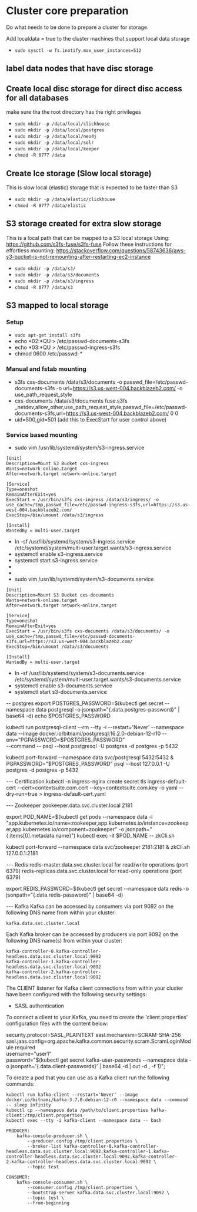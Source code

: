 
# Cluster core preparation

Do what needs to be done to prepare a cluster for storage.

Add localdata = true to the cluster machines that support local data storage 

 - `sudo sysctl -w fs.inotify.max_user_instances=512`

## label data nodes that have disc storage

## Create local disc storage for direct disc access for all databases

make sure tha the root directory has the right privileges
 - `sudo mkdir -p /data/local/clickhouse`
 - `sudo mkdir -p /data/local/postgres`
 - `sudo mkdir -p /data/local/neo4j`
 - `sudo mkdir -p /data/local/solr`
 - `sudo mkdir -p /data/local/keeper`
 - `chmod -R 0777 /data`

## Create Ice storage (Slow local storage)
This is slow local (elastic) storage that is expected to be faster than S3 
 - `sudo mkdir -p /data/elastic/clickhouse`
 - `chmod -R 0777 /data/elastic`

## S3 storage created for extra slow storage
This is a local path that can be mapped to a S3 local storage
Using: https://github.com/s3fs-fuse/s3fs-fuse
Follow these instructions for effortless mounting: https://stackoverflow.com/questions/58743636/aws-s3-bucket-is-not-remounting-after-restarting-ec2-instance

 - `sudo mkdir -p /data/s3/`
 - `sudo mkdir -p /data/s3/documents`
 - `sudo mkdir -p /data/s3/ingress`
 - `chmod -R 0777 /data/s3`

## S3 mapped to local storage
 
### Setup
 - `sudo apt-get install s3fs`
 - echo *02:*QU > /etc/passwd-documents-s3fs
 - echo *03:*QU > /etc/passwd-ingress-s3fs
 - chmod 0600 /etc/passwd-*

### Manual and fstab mounting
 - s3fs cxs-documents /data/s3/documents -o passwd_file=/etc/passwd-documents-s3fs -o url=https://s3.us-west-004.backblazeb2.com/ -o use_path_request_style
 - cxs-documents /data/s3/documents fuse.s3fs _netdev,allow_other,use_path_request_style,passwd_file=/etc/passwd-documents-s3fs,url=https://s3.us-west-004.backblazeb2.com/ 0 0
 - uid=500,gid=501 (add this to ExecStart for user control above)

### Service based mounting
 
 - sudo vim /usr/lib/systemd/system/s3-ingress.service
```
[Unit]
Description=Mount S3 Bucket cxs-ingress
Wants=network-online.target
After=network.target network-online.target

[Service]
Type=oneshot
RemainAfterExit=yes
ExecStart = /usr/bin/s3fs cxs-ingress /data/s3/ingress/ -o use_cache=/tmp,passwd_file=/etc/passwd-ingress-s3fs,url=https://s3.us-west-004.backblazeb2.com/
ExecStop=/bin/umount /data/s3/ingress

[Install]
WantedBy = multi-user.target
```
 - ln -sf /usr/lib/systemd/system/s3-ingress.service /etc/systemd/system/multi-user.target.wants/s3-ingress.service
 - systemctl enable s3-ingress.service
 - systemctl start s3-ingress.service
 -
 - 
 - sudo vim /usr/lib/systemd/system/s3-documents.service
```
[Unit]
Description=Mount S3 Bucket cxs-documents
Wants=network-online.target
After=network.target network-online.target

[Service]
Type=oneshot
RemainAfterExit=yes
ExecStart = /usr/bin/s3fs cxs-documents /data/s3/documents/ -o use_cache=/tmp,passwd_file=/etc/passwd-documents-s3fs,url=https://s3.us-west-004.backblazeb2.com/
ExecStop=/bin/umount /data/s3/documents

[Install]
WantedBy = multi-user.target
```

 - ln -sf /usr/lib/systemd/system/s3-documents.service /etc/systemd/system/multi-user.target.wants/s3-documents.service
 - systemctl enable s3-documents.service
 - systemctl start s3-documents.service

-- postgres
export POSTGRES_PASSWORD=$(kubectl get secret --namespace data postgresql -o jsonpath="{.data.postgres-password}" | base64 -d)
echo $POSTGRES_PASSWORD

kubectl run postgresql-client --rm --tty -i --restart='Never' --namespace data --image docker.io/bitnami/postgresql:16.2.0-debian-12-r10 --env="PGPASSWORD=$POSTGRES_PASSWORD" \
--command -- psql --host postgresql -U postgres -d postgres -p 5432

kubectl port-forward --namespace data svc/postgresql 5432:5432 & PGPASSWORD="$POSTGRES_PASSWORD" psql --host 127.0.0.1 -U postgres -d postgres -p 5432


--- Certification
kubectl -n ingress-nginx create secret tls ingress-default-cert --cert=contextsuite.com.cert --key=contextsuite.com.key -o yaml --dry-run=true > ingress-default-cert.yaml


--- Zookeeper
zookeeper.data.svc.cluster.local
2181

export POD_NAME=$(kubectl get pods --namespace data -l "app.kubernetes.io/name=zookeeper,app.kubernetes.io/instance=zookeeper,app.kubernetes.io/component=zookeeper" -o jsonpath="{.items[0].metadata.name}")
kubectl exec -it $POD_NAME -- zkCli.sh

kubectl port-forward --namespace data svc/zookeeper 2181:2181 & zkCli.sh 127.0.0.1:2181


--- Redis
redis-master.data.svc.cluster.local for read/write operations (port 6379)
redis-replicas.data.svc.cluster.local for read-only operations (port 6379)

export REDIS_PASSWORD=$(kubectl get secret --namespace data redis -o jsonpath="{.data.redis-password}" | base64 -d)


--- Kafka
Kafka can be accessed by consumers via port 9092 on the following DNS name from within your cluster:

    kafka.data.svc.cluster.local

Each Kafka broker can be accessed by producers via port 9092 on the following DNS name(s) from within your cluster:

    kafka-controller-0.kafka-controller-headless.data.svc.cluster.local:9092
    kafka-controller-1.kafka-controller-headless.data.svc.cluster.local:9092
    kafka-controller-2.kafka-controller-headless.data.svc.cluster.local:9092

The CLIENT listener for Kafka client connections from within your cluster have been configured with the following security settings:
- SASL authentication

To connect a client to your Kafka, you need to create the 'client.properties' configuration files with the content below:

security.protocol=SASL_PLAINTEXT
sasl.mechanism=SCRAM-SHA-256
sasl.jaas.config=org.apache.kafka.common.security.scram.ScramLoginModule required \
username="user1" \
password="$(kubectl get secret kafka-user-passwords --namespace data -o jsonpath='{.data.client-passwords}' | base64 -d | cut -d , -f 1)";

To create a pod that you can use as a Kafka client run the following commands:

    kubectl run kafka-client --restart='Never' --image docker.io/bitnami/kafka:3.7.0-debian-12-r0 --namespace data --command -- sleep infinity
    kubectl cp --namespace data /path/to/client.properties kafka-client:/tmp/client.properties
    kubectl exec --tty -i kafka-client --namespace data -- bash

    PRODUCER:
        kafka-console-producer.sh \
            --producer.config /tmp/client.properties \
            --broker-list kafka-controller-0.kafka-controller-headless.data.svc.cluster.local:9092,kafka-controller-1.kafka-controller-headless.data.svc.cluster.local:9092,kafka-controller-2.kafka-controller-headless.data.svc.cluster.local:9092 \
            --topic test

    CONSUMER:
        kafka-console-consumer.sh \
            --consumer.config /tmp/client.properties \
            --bootstrap-server kafka.data.svc.cluster.local:9092 \
            --topic test \
            --from-beginning


